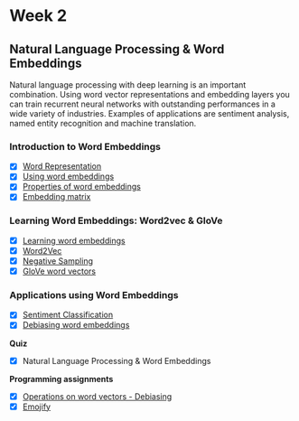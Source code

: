 # Week 2

## Natural Language Processing & Word Embeddings

Natural language processing with deep learning is an important combination. Using word vector representations and embedding layers you can train recurrent neural networks with outstanding performances in a wide variety of industries. Examples of applications are sentiment analysis, named entity recognition and machine translation.

### Introduction to Word Embeddings
- [x] [Word Representation](https://www.youtube.com/watch?v=YgpI2aROLlo&list=PLZnyIsit9AM7HBPn6m06ddzw_N9zGk--2)
- [x] [Using word embeddings](https://www.youtube.com/watch?v=r-jZGep7FEs&index=2&list=PLZnyIsit9AM7HBPn6m06ddzw_N9zGk--2)
- [x] [Properties of word embeddings](https://www.youtube.com/watch?v=FJ-I_MuCYo0&list=PLZnyIsit9AM7HBPn6m06ddzw_N9zGk--2&index=3)
- [x] [Embedding matrix](https://www.youtube.com/watch?v=-hxHMrFLbLk&list=PLZnyIsit9AM7HBPn6m06ddzw_N9zGk--2&index=4)

### Learning Word Embeddings: Word2vec & GloVe
- [x] [Learning word embeddings](https://www.youtube.com/watch?v=jOJ-hxTAh_w&list=PLZnyIsit9AM7HBPn6m06ddzw_N9zGk--2&index=5)
- [x] [Word2Vec](https://www.youtube.com/watch?v=gXb1_2sIiYI&list=PLZnyIsit9AM7HBPn6m06ddzw_N9zGk--2&index=6)
- [x] [Negative Sampling](https://www.youtube.com/watch?v=TaZz_K2xJy8&list=PLZnyIsit9AM7HBPn6m06ddzw_N9zGk--2&index=7)
- [x] [GloVe word vectors](https://www.youtube.com/watch?v=Bzmforcxp8w&list=PLZnyIsit9AM7HBPn6m06ddzw_N9zGk--2&index=8)

### Applications using Word Embeddings
- [x] [Sentiment Classification](https://www.youtube.com/watch?v=Hk_8XfLICKI&index=9&list=PLZnyIsit9AM7HBPn6m06ddzw_N9zGk--2)
- [x] [Debiasing word embeddings](https://www.youtube.com/watch?v=jXWCiVnkeOU&list=PLZnyIsit9AM7HBPn6m06ddzw_N9zGk--2&index=10)

**Quiz**
- [x] Natural Language Processing & Word Embeddings

**Programming assignments**
- [x] [Operations on word vectors - Debiasing](Word%20Vector%20Representation/Operations%2Bon%2Bword%2Bvectors%2B-%2Bv2.ipynb)
- [x] [Emojify](Emojify/Emojify%2B-%2Bv2.ipynb)
